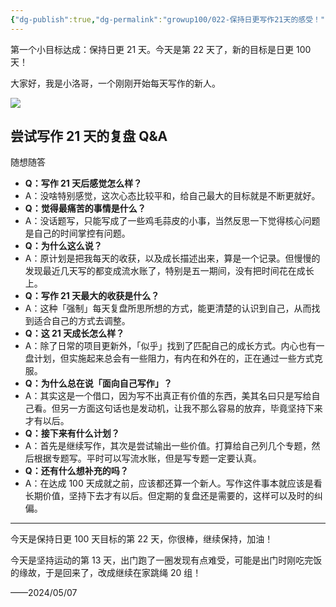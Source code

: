 ```yaml
---
{"dg-publish":true,"dg-permalink":"growup100/022-保持日更写作21天的感受！","permalink":"/growup100/022-保持日更写作21天的感受！/","tags":["小洛哥成长笔记"],"noteIcon":"1","created":"2024-05-07","updated":"2024-05-07"}
---
```


第一个小目标达成：保持日更 21 天。今天是第 22 天了，新的目标是日更 100 天！

大家好，我是小洛哥，一个刚刚开始每天写作的新人。

![](https://images-ext-1.discordapp.net/external/ekiChd6uIENYr1c5hDDOdl_FHFFMQfCZ1SAz5ydW57A/%3Frk3s%3D18ea6f23%26x-expires%3D1746633511%26x-signature%3DNBLRApR4ll15CU%252Ff4ZBkWB186SA%253D/https/p16-flow-sign-va.ciciai.com/ocean-cloud-tos-us/cb34b6d96b264a5ab9af0689feb27d6f.png~tplv-6bxrjdptv7-image.png?format=webp&quality=lossless)

## 尝试写作 21 天的复盘 Q&A
随想随答
- **Q：写作 21 天后感觉怎么样？**
- A：没啥特别感觉，这次心态比较平和，给自己最大的目标就是不断更就好。
- **Q：觉得最痛苦的事情是什么？**
- A：没话题写，只能写成了一些鸡毛蒜皮的小事，当然反思一下觉得核心问题是自己的时间掌控有问题。
- **Q：为什么这么说？**
- A：原计划是把我每天的收获，以及成长描述出来，算是一个记录。但慢慢的发现最近几天写的都变成流水账了，特别是五一期间，没有把时间花在成长上。
- **Q：写作 21 天最大的收获是什么？**
- A：这种「强制」每天复盘所思所想的方式，能更清楚的认识到自己，从而找到适合自己的方式去调整。
- **Q：这 21 天成长怎么样？**
- A：除了日常的项目更新外，「似乎」找到了匹配自己的成长方式。内心也有一盘计划，但实施起来总会有一些阻力，有内在和外在的，正在通过一些方式克服。
- **Q：为什么总在说「面向自己写作」？**
- A：其实这是一个借口，因为写不出真正有价值的东西，美其名曰只是写给自己看。但另一方面这句话也是发动机，让我不那么容易的放弃，毕竟坚持下来才有以后。
- **Q：接下来有什么计划？**
- A：首先是继续写作，其次是尝试输出一些价值。打算给自己列几个专题，然后根据专题写。平时可以写流水账，但是写专题一定要认真。
- **Q：还有什么想补充的吗？**
- A：在达成 100 天成就之前，应该都还算一个新人。写作这件事本就应该是看长期价值，坚持下去才有以后。但定期的复盘还是需要的，这样可以及时的纠偏。

---

今天是保持日更 100 天目标的第 22 天，你很棒，继续保持，加油！

今天是坚持运动的第 13 天，出门跑了一圈发现有点难受，可能是出门时刚吃完饭的缘故，于是回来了，改成继续在家跳绳 20 组！

——2024/05/07